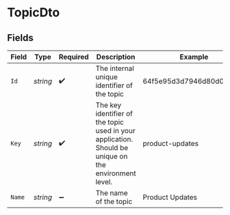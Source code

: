 # TopicDto


## Fields

| Field                                                                                                | Type                                                                                                 | Required                                                                                             | Description                                                                                          | Example                                                                                              |
| ---------------------------------------------------------------------------------------------------- | ---------------------------------------------------------------------------------------------------- | ---------------------------------------------------------------------------------------------------- | ---------------------------------------------------------------------------------------------------- | ---------------------------------------------------------------------------------------------------- |
| `Id`                                                                                                 | *string*                                                                                             | :heavy_check_mark:                                                                                   | The internal unique identifier of the topic                                                          | 64f5e95d3d7946d80d0cb677                                                                             |
| `Key`                                                                                                | *string*                                                                                             | :heavy_check_mark:                                                                                   | The key identifier of the topic used in your application. Should be unique on the environment level. | product-updates                                                                                      |
| `Name`                                                                                               | *string*                                                                                             | :heavy_minus_sign:                                                                                   | The name of the topic                                                                                | Product Updates                                                                                      |